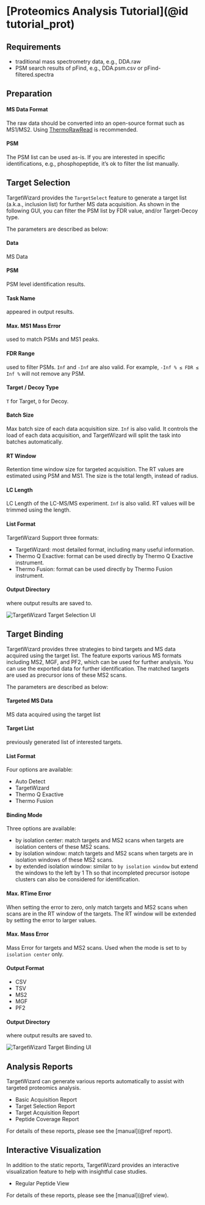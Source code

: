 # [Proteomics Analysis Tutorial](@id tutorial_prot)

## Requirements
- traditional mass spectrometry data, e.g., DDA.raw
- PSM search results of pFind, e.g., DDA.psm.csv or pFind-filtered.spectra

## Preparation
#### MS Data Format
The raw data should be converted into an open-source format such as MS1/MS2.
Using [ThermoRawRead](http://thermorawread.ctarn.io) is recommended.

#### PSM
The PSM list can be used as-is.
If you are interested in specific identifications, e.g., phosphopeptide, it’s ok to filter the list manually.

## Target Selection
TargetWizard provides the `TargetSelect` feature to generate a target list (a.k.a., inclusion list) for further MS data acquisition.
As shown in the following GUI, you can filter the PSM list by FDR value, and/or Target-Decoy type.

The parameters are described as below:
#### Data
MS Data

#### PSM
PSM level identification results.

#### Task Name
appeared in output results.

#### Max. MS1 Mass Error
used to match PSMs and MS1 peaks.

#### FDR Range
used to filter PSMs. `Inf` and `-Inf` are also valid. For example, `-Inf % ≤ FDR ≤ Inf %` will not remove any PSM.

#### Target / Decoy Type
`T` for Target, `D` for Decoy.

#### Batch Size
Max batch size of each data acquisition size.
`Inf` is also valid. It controls the load of each data acquisition, and TargetWizard will split the task into batches automatically.

#### RT Window
Retention time window size for targeted acquisition.
The RT values are estimated using PSM and MS1.
The size is the total length, instead of radius.

#### LC Length
LC Length of the LC-MS/MS experiment.
`Inf` is also valid.
RT values will be trimmed using the length.

#### List Format
TargetWizard Support three formats:
- TargetWizard: most detailed format, including many useful information.
- Thermo Q Exactive: format can be used directly by Thermo Q Exactive instrument.
- Thermo Fusion: format can be used directly by Thermo Fusion instrument.

#### Output Directory
where output results are saved to.

![TargetWizard Target Selection UI](../assets/TargetWizard_select.png)

## Target Binding
TargetWizard provides three strategies to bind targets and MS data acquired using the target list.
The feature exports various MS formats including MS2, MGF, and PF2, which can be used for further analysis.
You can use the exported data for further identification.
The matched targets are used as precursor ions of these MS2 scans.

The parameters are described as below:
#### Targeted MS Data
MS data acquired using the target list

#### Target List
previously generated list of interested targets.

#### List Format
Four options are available:
- Auto Detect
- TargetWizard
- Thermo Q Exactive
- Thermo Fusion

#### Binding Mode
Three options are available:
- by isolation center: match targets and MS2 scans when targets are isolation centers of these MS2 scans.
- by isolation window: match targets and MS2 scans when targets are in isolation windows of these MS2 scans.
- by extended isolation window: similar to `by isolation window` but extend the windows to the left by 1 Th so that incompleted precursor isotope clusters can also be considered for identification.

#### Max. RTime Error
When setting the error to zero, only match targets and MS2 scans when scans are in the RT window of the targets.
The RT window will be extended by setting the error to larger values.

#### Max. Mass Error
Mass Error for targets and MS2 scans.
Used when the mode is set to `by isolation center` only.

#### Output Format
- CSV
- TSV
- MS2
- MGF
- PF2

#### Output Directory
where output results are saved to.

![TargetWizard Target Binding UI](../assets/TargetWizard_bind.png)

## Analysis Reports
TargetWizard can generate various reports automatically to assist with targeted proteomics analysis.
- Basic Acquisition Report
- Target Selection Report
- Target Acquisition Report
- Peptide Coverage Report

For details of these reports, please see the [manual](@ref report).

## Interactive Visualization
In addition to the static reports, TargetWizard provides an interactive visualization feature to help with insightful case studies.
- Regular Peptide View

For details of these reports, please see the [manual](@ref view).
